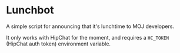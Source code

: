 Lunchbot
========

A simple script for announcing that it's lunchtime to MOJ developers.

It only works with HipChat for the moment, and requires a `HC_TOKEN`
(HipChat auth token) environment variable.
